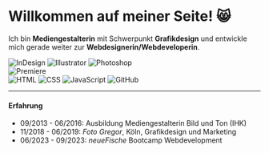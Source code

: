 # Willkommen auf meiner Seite! 😸

Ich bin **Mediengestalterin** mit Schwerpunkt **Grafikdesign** und entwickle mich gerade weiter zur **Webdesignerin/Webdeveloperin**.

![InDesign](https://img.shields.io/badge/InDesign%20-%20Expert%20-%20%23ff3366) ![Illustrator](https://img.shields.io/badge/Illustrator%20-%20Expert%20-%20%23ff9a00) ![Photoshop](https://img.shields.io/badge/Photoshop%20-%20Expert%20-%20%2330a8ff)
<br>
![Premiere](https://img.shields.io/badge/Premiere%20-%20Intermediate%20-%20%239a99ff)
<br>
![HTML](https://img.shields.io/badge/HTML%20-%20Beginner%20-%20%2355a140) ![CSS](https://img.shields.io/badge/CSS%20-%20Beginner%20-%20%23d1be0f) ![JavaScript](https://img.shields.io/badge/JavaScript%20-%20Beginner%20-%20%23910d82) ![GitHub](https://img.shields.io/badge/GitHub%20-%20Beginner%20-%20%23000000)

---

#### Erfahrung

- 09/2013 - 06/2016: Ausbildung Mediengestalterin Bild und Ton (IHK)
- 11/2018 - 06/2019: *Foto Gregor*, Köln, Grafikdesign und Marketing
- 06/2023 - 09/2023: *neueFische* Bootcamp Webdevelopment














